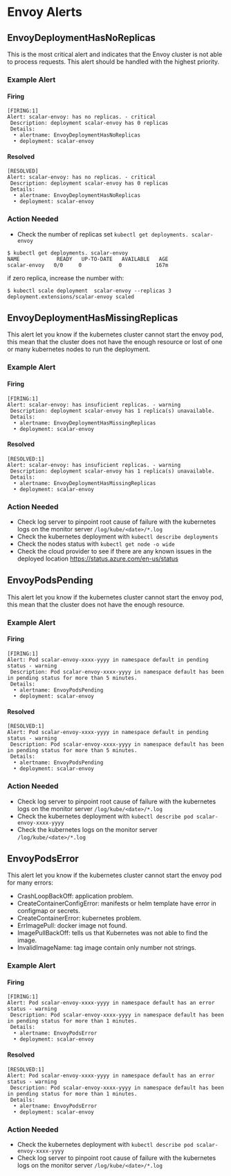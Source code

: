# Envoy Alerts

## EnvoyDeploymentHasNoReplicas

This is the most critical alert and indicates that the Envoy cluster is not able to process requests. This alert should be handled with the highest priority.

### Example Alert

#### Firing

```
[FIRING:1]
Alert: scalar-envoy: has no replicas. - critical
 Description: deployment scalar-envoy has 0 replicas
 Details:
  • alertname: EnvoyDeploymentHasNoReplicas
  • deployment: scalar-envoy
```

#### Resolved

```
[RESOLVED]
Alert: scalar-envoy: has no replicas. - critical
 Description: deployment scalar-envoy has 0 replicas
 Details:
  • alertname: EnvoyDeploymentHasNoReplicas
  • deployment: scalar-envoy
```

### Action Needed

* Check the number of replicas set `kubectl get deployments. scalar-envoy`

```
$ kubectl get deployments. scalar-envoy
NAME            READY   UP-TO-DATE   AVAILABLE   AGE
scalar-envoy   0/0     0            0           167m
```

if zero replica, increase the number with:

```
$ kubectl scale deployment  scalar-envoy --replicas 3
deployment.extensions/scalar-envoy scaled
```

## EnvoyDeploymentHasMissingReplicas

This alert let you know if the kubernetes cluster cannot start the envoy pod, this mean that the cluster does not have the enough resource or lost of one or many kubernetes nodes to run the deployment.

### Example Alert

#### Firing

```
[FIRING:1]
Alert: scalar-envoy: has insuficient replicas. - warning
 Description: deployment scalar-envoy has 1 replica(s) unavailable.
 Details:
  • alertname: EnvoyDeploymentHasMissingReplicas
  • deployment: scalar-envoy
```

#### Resolved

```
[RESOLVED:1]
Alert: scalar-envoy: has insuficient replicas. - warning
 Description: deployment scalar-envoy has 1 replica(s) unavailable.
 Details:
  • alertname: EnvoyDeploymentHasMissingReplicas
  • deployment: scalar-envoy
```

### Action Needed

* Check log server to pinpoint root cause of failure with the kubernetes logs on the monitor server `/log/kube/<date>/*.log`
* Check the kubernetes deployment with `kubectl describe deployments`
* Check the nodes status with `kubectl get node -o wide`
* Check the cloud provider to see if there are any known issues in the deployed location https://status.azure.com/en-us/status

## EnvoyPodsPending

This alert let you know if the kubernetes cluster cannot start the envoy pod, this mean that the cluster does not have the enough resource.

### Example Alert

#### Firing

```
[FIRING:1]
Alert: Pod scalar-envoy-xxxx-yyyy in namespace default in pending status - warning
 Description: Pod scalar-envoy-xxxx-yyyy in namespace default has been in pending status for more than 5 minutes.
 Details:
  • alertname: EnvoyPodsPending
  • deployment: scalar-envoy
```

#### Resolved

```
[RESOLVED:1]
Alert: Pod scalar-envoy-xxxx-yyyy in namespace default in pending status - warning
 Description: Pod scalar-envoy-xxxx-yyyy in namespace default has been in pending status for more than 5 minutes.
 Details:
  • alertname: EnvoyPodsPending
  • deployment: scalar-envoy
```

### Action Needed

* Check log server to pinpoint root cause of failure with the kubernetes logs on the monitor server `/log/kube/<date>/*.log`
* Check the kubernetes deployment with `kubectl describe pod scalar-envoy-xxxx-yyyy`
* Check the kubernetes logs on the monitor server `/log/kube/<date>/*.log`

## EnvoyPodsError

This alert let you know if the kubernetes cluster cannot start the envoy pod for many errors:

* CrashLoopBackOff: application problem.
* CreateContainerConfigError: manifests or helm template have error in configmap or secrets.
* CreateContainerError: kubernetes problem.
* ErrImagePull: docker image not found.
* ImagePullBackOff: tells us that Kubernetes was not able to find the image.
* InvalidImageName: tag image contain only number not strings.

### Example Alert

#### Firing

```
[FIRING:1]
Alert: Pod scalar-envoy-xxxx-yyyy in namespace default has an error status - warning
 Description: Pod scalar-envoy-xxxx-yyyy in namespace default has been in pending status for more than 1 minutes.
 Details:
  • alertname: EnvoyPodsError
  • deployment: scalar-envoy
```

#### Resolved

```
[RESOLVED:1]
Alert: Pod scalar-envoy-xxxx-yyyy in namespace default has an error status - warning
 Description: Pod scalar-envoy-xxxx-yyyy in namespace default has been in pending status for more than 1 minutes.
 Details:
  • alertname: EnvoyPodsError
  • deployment: scalar-envoy
```

### Action Needed

* Check the kubernetes deployment with `kubectl describe pod scalar-envoy-xxxx-yyyy`
* Check log server to pinpoint root cause of failure with the kubernetes logs on the monitor server `/log/kube/<date>/*.log`
